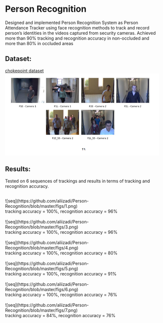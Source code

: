 # Person Recognition

Designed and implemented Person Recognition System as Person Attendance Tracker
using face recognition methods to track and record person’s identities in the videos
captured from security cameras. Achieved more than 90% tracking and recognition
accuracy in non-occluded and more than 80% in occluded areas

## Dataset:
[chokepoint dataset](http://arma.sourceforge.net/chokepoint/)
![dataset](https://github.com/aliizadi/Person-Recognition/blob/master/figs/1.png)
<br />


## Results:

Tested on 6 sequences of trackings and results in terms of tracking and recognition accuracy.

<br />
![seq](https://github.com/aliizadi/Person-Recognition/blob/master/figs/1.png)
<br />
tracking accuracy = 100%,  recognition accuracy = 96%
<br />


<br />
![seq](https://github.com/aliizadi/Person-Recognition/blob/master/figs/3.png)
<br />
tracking accuracy = 100%,  recognition accuracy = 96%
<br />


<br />
![seq](https://github.com/aliizadi/Person-Recognition/blob/master/figs/4.png)
<br />
tracking accuracy = 100%,  recognition accuracy = 80%
<br />


<br />
![seq](https://github.com/aliizadi/Person-Recognition/blob/master/figs/5.png)
<br />
tracking accuracy = 100%,  recognition accuracy = 91%
<br />


<br />
![seq](https://github.com/aliizadi/Person-Recognition/blob/master/figs/6.png)
<br />
tracking accuracy = 100%,  recognition accuracy = 76%
<br />


<br />
![seq](https://github.com/aliizadi/Person-Recognition/blob/master/figs/7.png)
<br />
tracking accuracy = 84%,  recognition accuracy = 76%
<br />


